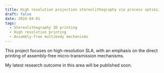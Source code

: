 ```yaml
---
title: High resolution projection stereolithography via process optimization
draft: false
date: 2024-04-01
tags:
  - Stereolithography 3D printing
  - High resolution printing 
  - Assembly-free multibody mechanisms
---
```


This project focuses on high-resolution SLA, with an emphasis on the direct printing of assembly-free micro-transmission mechanisms. 

My latest research outcome in this area will be published soon.


<!--more-->
